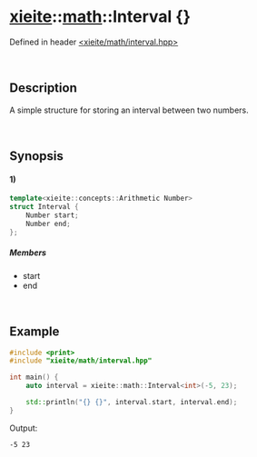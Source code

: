 # [xieite](../../xieite.md)\:\:[math](../../math.md)\:\:Interval \{\}
Defined in header [<xieite/math/interval.hpp>](../../../include/xieite/math/interval.hpp)

&nbsp;

## Description
A simple structure for storing an interval between two numbers.

&nbsp;

## Synopsis
#### 1)
```cpp
template<xieite::concepts::Arithmetic Number>
struct Interval {
    Number start;
    Number end;
};
```
##### Members
- start
- end

&nbsp;

## Example
```cpp
#include <print>
#include "xieite/math/interval.hpp"

int main() {
    auto interval = xieite::math::Interval<int>(-5, 23);

    std::println("{} {}", interval.start, interval.end);
}
```
Output:
```
-5 23
```
